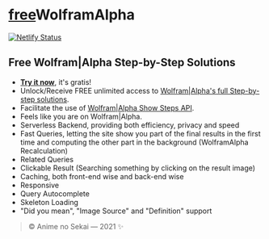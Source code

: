 # [free](https://freewolframalpha.netlify.app)WolframAlpha

[![Netlify Status](https://api.netlify.com/api/v1/badges/d439259f-b5ed-4575-990c-52b871b45b41/deploy-status)](https://app.netlify.com/sites/freewolframalpha/deploys)

## Free Wolfram|Alpha Step-by-Step Solutions

- [**Try it now**](https://freewolframalpha.netlify.app), it's gratis!
- Unlock/Receive FREE unlimited access to [Wolfram|Alpha's full Step-by-step solutions](https://www.wolframalpha.com/examples/pro-features/step-by-step-solutions/).
- Facilitate the use of [Wolfram|Alpha Show Steps API](https://products.wolframalpha.com/show-steps-api/documentation/).
- Feels like you are on Wolfram|Alpha.
- Serverless Backend, providing both efficiency, privacy and speed
- Fast Queries, letting the site show you part of the final results in the first time and computing the other part in the background (WolframAlpha Recalculation)
- Related Queries
- Clickable Result (Searching something by clicking on the result image)
- Caching, both front-end wise and back-end wise
- Responsive
- Query Autocomplete
- Skeleton Loading
- "Did you mean", "Image Source" and "Definition" support

> © Anime no Sekai — 2021 ✨
